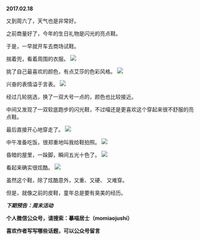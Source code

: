 
          
**2017.02.18**

又到周六了，天气也是非常好。

之前商量好了，今年的生日礼物是闪光的亮点鞋。

于是，一早就开车去商场试鞋。

揣着兜，看着周围的衣服。
![](http://imglf.nosdn.127.net/img/NHdwbDdadjhWbFUraUZlYXRjdTJpaFFzbTFrS0thTUJhZ21nTy9Ra2VVcz0.jpg)


挑了自己最喜欢的颜色，有点艾莎的色彩风格。
![](http://imglf2.nosdn.127.net/img/NXhGa1dvaGNRRDlzS0JONVk1MFpjU2RCQkRVQ0JtUEN3a0xQcDcyL1Arcz0.jpg)


兴奋的表情溢于言表。
![](http://imglf0.nosdn.127.net/img/aFNQaFRsTmQvQmxrWTdaSUdCd0ZVY0RQaEplck5NQkRvMkZGbkxrVkdTND0.jpg)


经过几轮挑选，换了一双大号一点的，颜色也比较接近。

中间又发现了一双软底跑步的闪光鞋，不过喵还是更喜欢这个穿起来很不舒服的亮点鞋。

最后直接开心地穿走了。
![](http://imglf2.nosdn.127.net/img/SEh4TTg3MFhDbEN0K1UyZHR5MjA4aXlGNUY0bnhKRW8vVVdQUmxYUmplaz0.jpg)


中午准备吃饭，很郑重地叫我给鞋拍照。
![](http://imglf0.nosdn.127.net/img/VW1ieGxwWnloLzJBMU1ub094dldqQmhFb25tc0tQbHMrUXlhSG1JVDBMST0.jpg)


昏暗的屋里，一跺脚，瞬间五光十色了。
![](http://imglf.nosdn.127.net/img/YUVNVjFrQ1ZkdGZyRllnWTZIWEJGMVdWNVg4YzY5ZEFyV25DT3ZXOWUyVT0.jpg)


看起来确实很炫酷。
![](http://imglf1.nosdn.127.net/img/UnhPaW5rRkh4RmRiaEpRS1MyUWVYTzVoblJFeG41cUZCZURwVWpnZlhmTT0.jpg)


虽然这个鞋，除了炫酷意外，又重、又硬、    又难穿。

但是，就像之前的皮鞋，童年总是要有臭美的经历。


***下期预告：周末活动***


**个人微信公众号，请搜索：摹喵居士（momiaojushi）**

**喜欢作者写写哪些话题，可以公众号留言**

        